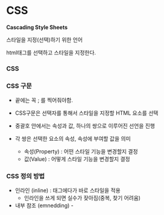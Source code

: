 # CSS

**Cascading Style Sheets**

스타일을 지정(선택)하기 위한 언어

html태그를 선택하고 스타일을 지정한다.

### CSS

### CSS 구문


- 끝에는 꼭 ; 를 찍어줘야함.

- CSS구문은 선택자를 통해서 스타일을 지정할 HTML 요소를 선택
- 중괄호 안에서는 속성과 값, 하나의 쌍으로 이루어진 선언을 진행
- 각 쌍은 선택한 요소의 속성, 속성에 부여할 값을 의미
    - 속성(Property) : 어떤 스타일 기능을 변경할지 결정
    - 값(Value) : 어떻게 스타일 기능을 변경할지 결정

### CSS 정의 방법

- 인라인 (inline) : 태그에다가 바로 스타일을 적용
    - 인라인을 쓰게 되면 실수가 잦아짐(중복, 찾기 어려움)
- 내부 참조 (emnedding) - <style>
    - 내부 참조를 쓰게 되면 코드가 너무 길어짐
- 외부 참조 (link file) -  분리된 css파일
    - 가장 많이 쓰는 방식

### CSS Selectors

### 선택자 유형

- 기본 선택자
    - 전체 선택자, 요소 선택자
    - 클래스 선택자, 아이디 선택자, 속성 선택자
    
- 결합자(Combinators)
    - 자손 결합자, 자식 결합자
    - 일반 형제 결합자, 인접 형제 결합자

- 의사 클래스/요소(Pseudo Class)
    - 링크, 동적 의사 클래스
    - 구조적 의사 클래스, 기타 의사 클래스, 의사 엘리먼트, 속성 선택자
    

### CSS 선택자 정리

- 요소 선택자
    - HTML 태그를 직접 선택

- 클래스(class) 선택자
    - 마침표(.)문자로 시작하며, 해당 클래스가 적용된 항목을 선택

- 아이디(id) 선택자
    - #문자로 시작하며, 해당 아이디가 적용된 항목을 선택
    - 일반적으로 하나의 문서에 1번만 사용
    - 여러번 사용해도 동작하지만, 단일 id를 사용하는 것을 권장
    

### CSS 적용  우선순위

범위가 좁을수록 강하다

1. 중요도 (importance) - 사용시 주의
    - !important
2. 우선 순위(Specificity)
    - 인라인 > id > class, 속성, pseudo-class > 요소, pseudo-element
3. CSS 파일 로딩 순서

### CSS 상속

- CSS는 상속을 통해 부모 요소의 속성을 자식에게 상속한다.
    - 속성(프로퍼티) 중에는 상속이 되는 것과 되지 않는 것들이 있다.
    - 상속 되는 것 예시
        - Text 관련 요소 (font, color, text-align), opacity, visibility 등
    - 상속 되지 않는 것 예시
        - Box model 관련 요소 (width, height, margin, padding, border, box-sizing, display), position  관련 요소 (position, top/right/bottom/left, z-index)등

### CSS 기본 스타일

### 크기 단위

- PX (픽셀)
    - 모니터 해상도의 한 화소인 ‘픽셀’ 기준
    - 픽셀의 크기는 변하지 않기 때문에 고정적인 단위

- %
    - 백분율 단위
    - 가변적인 레이아웃에서 자주 사용
    
- em
    - (바로 위,  부모 요소에 대한) 상속의 영향을 받음
    - 배수 단위, 요소에 지정된 사이즈에 상대적인 사이즈를 가짐

- rem
    - (바로 위, 부모 요소에 대한) 상속의 영향을 받지 않음
    - 최상위 요소(html)의 사이즈를 기준으로 배수 단위를 가짐

- viewport
    - 웹 페이지를 방문한 유저에게 바로 보이게 되는 웹 컨텐츠의 영역(디바이스 화면)
    - 디바이스의 viewport를 기준으로 상대적인 사이즈가 결정됨
    - vw, vh, vmin, vmax
    
    - px는 브라우저의 크기를 변경해도 그대로
    - vw는 브라우저의 크기에 따라 크기가 변함

### 색상 단위

- 색상 키워드 ( background-color : red; )
    - 대소문자를 구분하지 않음
    - redm blue, black과 같은 특정 색을 직접 글자로 나타냄
    
- RGB 색상 (  background-color : rgb(0, 255, 0); )
    - 16진수 표기법 혹은 함수형 표기법을 사용해서 특정 색을 표현하는 방식
    - # +16진수 표기법
    - rgb() 함수형 표기법

- HSL 색상 (  background-color : hsl(0, 100%, 50%); )
    - 색상, 채도, 명도를 통해 특정 색을 표현하는 방식
- a는 alpha (투명도)

### CSS 문서 표현

- 텍스트
    - 서체(font-family), 서체 스타일(font-style, font-weight)
    - 자간(letter-spacing), 단어 간격(word-spacing), 행간(line-height)

- 컬러(color), 배경(background-image, background-color)

- 기타 HTML 태그별 스타일링
    - 목표(li), 표(table)
    

### CSS Selectors

### 결합자 (Combinators)

- 자손 결합자(공백)
    - selectorA 하위의 모든 selectorB 요소

- 자식 결합자(>)
    - selectorA 바로 아래의 selectorB 요소

- 일반 형제 결합자(~)
    - selectorA의 형제 요소 중 뒤에 위치하는  selectorB 요소를 모두 선택

- 인접 형제 결합자(+)
    - selectorA의 형제 요소 중 바로 뒤에 위치하는 selectorB 요소를 선택

### CSS Box model

### CSS 원칙1

- 모든 요소는 네모(박스 모델) 이고, 위에서 아래로, 왼쪽에서 오른쪽으로 쌓인다.(좌측 상단에 배치)

### Box model 구성

### box-sizing

- 기본적으로 모든 요소의 box-sizing은 content-box
    - padding을 제외한 순수 contents 영역만을 box로 지정

- 다만, 우리가 일반적으로 영역을 볼 때는 border까지의 너비를 100px 보는 것을 원함
    - 그 경우 box-sizing을 border-box로 설정

### CSS Display

### CSS 원칙2

- 모든 요소는 네모(박스모델)이고, 좌측상단에 배치
- display에 따라 크기와 배치가 달라진다

### 대표적으로 활용되는 display

### CSS position

- 문서 상에서 요소의 위치를 지정
- static : 모든 태그의 기본 값(기준 위치)
    - 일반적인 요소의 배치 순서에 따름(좌측 상단)
    - 부모 요소 내에서 배치될 때는 부모 요소의 위치를 기준으로 배치 됨
    
- relative
    - static의 공간을 남겨두고 이동한다.
    

absolute를 쓸 때는 부모를 잘보자. static인지 아닌지…

div 는 블록이니깐 마진 탑 뭐 이런게 적용이 되고

span은 인라인이니깐 마진 탑 사이즈 뭐 이런게 적용이 안됨

### CSS Layout

### float

inline-block 이랑 flex 랑 차이

### Flex box

수직 수평 축을 통해서 정렬

float나 absolute는 값을 다 정해줘야하고 어려우니깐 간단하게 정렬하기 위해서 flex box~!

부모 에서 자식까지만 flex가 적용됨 자손까지는 안감.

그러면 자손에도 flex를 먹이기 위해선? 자식에게도 flex를 먹이면 됨

flex box 속성

→ 부모 컨테이너 : 부모를 flex container로 만드는 것 ⇒ display: flex;

→ 자식 아이템

wrap 크기가 줄어들지 않고 넘어감.

nowrap이면 크기가 줄어들고 넘어가지 않음.

flex-flow : directon + wrap 같이 쓸 수 있음

justify는 항상 메인축이랑 붙어다님. 메인축을 기준으로 아이템 배치.

justify-content 메인축을 기준으로 각 클래스 아이템을 어떻게 배치할지를 설정하는 것.

align-item교차축(메인축의 수직)을 기준으로.

content / items

content-여러개

item-1개

*justify-items,-self 는 flex box에서 무시당함*

부모 컨테이너 에 이걸 주면 자식이 이걸 받음

display flex

flex wrap

align

자식한테 주면 자손이 저 기능을 받음

자식 기능

glow 여백을 얼마나 차지하냐~

align self

혼자만 이동

order 로 순서 바꾸는.

보여지는 것만 바뀜. html은 그대로~

**Netlify**

html css 이미지 파일 압축해서 던짐